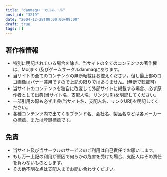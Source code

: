 ```yaml
---
title: "danmaqローカルルール"
post_id: "3219"
date: "2004-12-28T00:00:00+09:00"
draft: true
tags: []
---
```



## 著作権情報



  * 特別に明記されている場合を除き、当サイトの全てのコンテンツの著作権は、Mc(まく)及びゲームサークルdanmaqにあります。
  * 当サイトの全てのコンテンツの無断転載はお控えください。但し最上部のロゴ画像はバナー兼用ですので上記の限りではありません。(無断で転載可)
  * 当サイトのコンテンツを独自に改変して外部サイトに掲載する場合、必ず原作者として出典(当サイト名、支配人名、リンクURI)を明記してください。
  * 一部引用の際も必ず出典(当サイト名、支配人名、リンクURI)を明記してください。
  * 各種コンテンツ内で出てくるブランド名、会社名、製品名などは各メーカーの標章、または登録標章です。
## 免責



  * 当サイト及び当サークルのサービスのご利用は自己責任でお願いします。
  * もし万一上記の利用が原因で何らかの危害を受けた場合、支配人はその責任を負わないものとします。
  * その他不明な点は支配人までお問い合わせください。
